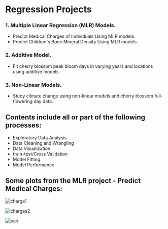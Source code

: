 # Regression Projects

### 1. Multiple Linear Regression (MLR) Models.
- Predict Medical Charges of Individuals Using MLR models.
- Predict Children's Bone Mineral Density Using MLR models.

### 2. Additive Model.
- Fit cherry blossom peak bloom days in varying years and locations using additive models. 

### 3. Non-Linear Models.
- Study climate change using non-linear models and cherry blossom full-flowering day data.

## Contents include all or part of the following processes:
* Exploratory Data Analysis
* Data Cleaning and Wrangling
* Data Visualization
* train-test/Cross Validation
* Model Fitting
* Model Performance


## Some plots from the MLR project - Predict Medical Charges:
![charge1](https://github.com/shuangyanwu/Regression_Projects/assets/112211152/4e2f1da1-a65f-463b-ab37-72019d7c6d9a)

![charges2](https://github.com/shuangyanwu/Regression_Projects/assets/112211152/24af6636-65ee-4482-8b5e-6a28eb45abad)

![pair](https://github.com/shuangyanwu/Regression_Projects/assets/112211152/e9acc4a9-fb91-4aef-8562-c0bf331c741f)
